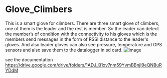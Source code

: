 # Glove_Climbers
This is a smart glove for climbers. There are three smart glove of climbers, one of them is the leader and the rest is member. So the leader can detect the member’s of condition with the connectivity to his gloves which is the members send messages in the form of RSSI distance to the leader's gloves. And also leader gloves can also see pressure, temperature and GPS sensors and also save them to the datalogger in sd card.
![image](https://user-images.githubusercontent.com/58115505/128540417-8a4153db-77e7-45bc-bf3e-f2ff0f3e329e.jpeg)

see the documentation 
https://drive.google.com/drive/folders/1ADJ_B1xv7nm59YvmBBnjI9eQNBuRYDdM
